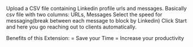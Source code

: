 Upload a CSV file containing Linkedin profile urls and messages. 
Basically csv file with two columns: URLs, Messages
Select the speed for messaging(break between each message to block by Linkedin)
Click Start and here you go reaching out to clients automatically.

Benefits of this Extension:
= Save your Time
= Increase your productivity
